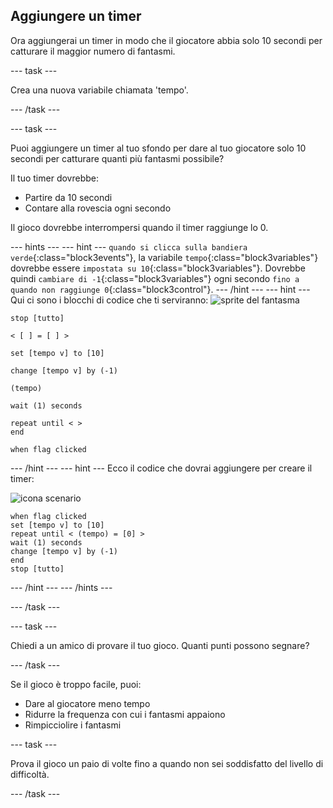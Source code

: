 ## Aggiungere un timer

Ora aggiungerai un timer in modo che il giocatore abbia solo 10 secondi per catturare il maggior numero di fantasmi.

--- task ---

Crea una nuova variabile chiamata 'tempo'.

--- /task ---

--- task ---

Puoi aggiungere un timer al tuo sfondo per dare al tuo giocatore solo 10 secondi per catturare quanti più fantasmi possibile?

Il tuo timer dovrebbe:

+ Partire da 10 secondi
+ Contare alla rovescia ogni secondo

Il gioco dovrebbe interrompersi quando il timer raggiunge lo 0.

--- hints ---
 --- hint --- `quando si clicca sulla bandiera verde`{:class="block3events"}, la variabile `tempo`{:class="block3variables"} dovrebbe essere `impostata su 10`{:class="block3variables"}. Dovrebbe quindi `cambiare di -1`{:class="block3variables"} ogni secondo `fino a quando non raggiunge 0`{:class="block3control"}.
--- /hint ---
 --- hint --- Qui ci sono i blocchi di codice che ti serviranno: ![sprite del fantasma](images/ghost-backdrop.png)

```blocks3
stop [tutto]

< [ ] = [ ] >

set [tempo v] to [10]

change [tempo v] by (-1)

(tempo)

wait (1) seconds

repeat until < >
end

when flag clicked

```

--- /hint --- --- hint --- Ecco il codice che dovrai aggiungere per creare il timer:

![icona scenario](images/ghost-backdrop.png)

```blocks3
when flag clicked
set [tempo v] to [10]
repeat until < (tempo) = [0] >
wait (1) seconds
change [tempo v] by (-1)
end
stop [tutto]
```

--- /hint --- --- /hints ---

--- /task ---

--- task ---

Chiedi a un amico di provare il tuo gioco. Quanti punti possono segnare?

--- /task ---

Se il gioco è troppo facile, puoi:

+ Dare al giocatore meno tempo
+ Ridurre la frequenza con cui i fantasmi appaiono
+ Rimpicciolire i fantasmi

--- task ---

Prova il gioco un paio di volte fino a quando non sei soddisfatto del livello di difficoltà.

--- /task ---
